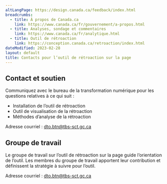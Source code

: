 ```yaml
---
altLangPage: https://design.canada.ca/feedback/index.html
breadcrumbs:
  - title: À propos de Canada.ca
    link: https://www.canada.ca/fr/gouvernement/a-propos.html
  - title: Analyses, sondage et commentaires
    link: https://www.canada.ca/fr/analytique.html
  - title: Outil de rétroaction
    link: https://conception.canada.ca/retroaction/index.html
dateModified: 2023-02-28
layout: default
title: Contacts pour l’outil de rétroaction sur la page
---
```


## Contact et soutien

Communiquez avec le bureau de la transformation numérique pour les questions relatives à ce qui suit :

*   Installation de l’outil de rétroaction
*   Outil de visualisation de la rétroaction
*   Méthodes d’analyse de la rétroaction

Adresse courriel : [dto.btn@tbs-sct.gc.ca](mailto:dto.btn@tbs-sct.gc.ca)

## Groupe de travail

Le groupe de travail sur l’outil de rétroaction sur la page guide l’orientation de l’outil. Les membres du groupe de travail apportent leur contribution et définissent la stratégie à suivre pour l’outil.

Adresse courriel : [dto.btn@tbs-sct.gc.ca](mailto:dto.btn@tbs-sct.gc.ca)

	